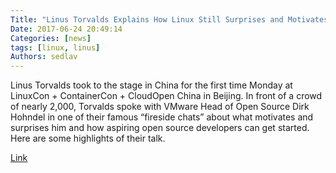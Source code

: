 ```yaml
---
Title: "Linus Torvalds Explains How Linux Still Surprises and Motivates Him"
Date: 2017-06-24 20:49:14
Categories: [news]
tags: [linux, linus]
Authors: sedlav
---
```


Linus Torvalds took to the stage in China for the first time Monday at LinuxCon + ContainerCon + CloudOpen China in Beijing. In front of a crowd of nearly 2,000, Torvalds spoke with VMware Head of Open Source Dirk Hohndel in one of their famous “fireside chats” about what motivates and surprises him and how aspiring open source developers can get started. Here are some highlights of their talk.

[Link](https://www.linux.com/blog/event/lc3-china/20176/6/linus-torvalds-explains-how-linux-still-surprises-and-motivates-him)
